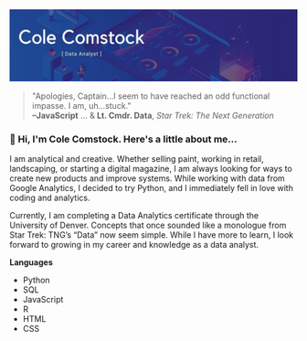 <img src="assets/github_banner.jpg">

> "Apologies, Captain…I seem to have reached an odd functional impasse. I am, uh…stuck."\
> **–JavaScript** ... & **Lt. Cmdr. Data**, *Star Trek: The Next Generation*

### 👋 Hi, I'm Cole Comstock. Here's a little about me... 

I am analytical and creative. Whether selling paint, working in retail, landscaping, or starting a digital magazine, I am always looking for ways to create new products and improve systems. While working with data from Google Analytics, I decided to try Python, and I immediately fell in love with coding and analytics.

Currently, I am completing a Data Analytics certificate through the University of Denver. Concepts that once sounded like a monologue from Star Trek: TNG’s “Data” now seem simple. While I have more to learn, I look forward to growing in my career and knowledge as a data analyst. 

**Languages**

- Python 
- SQL
- JavaScript
- R
- HTML
- CSS